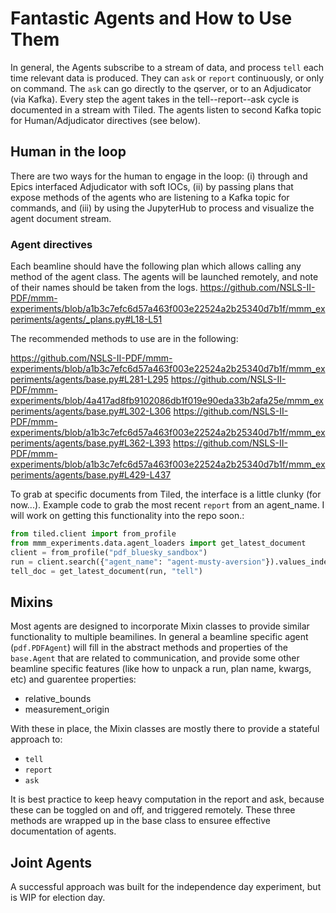 # Fantastic Agents and How to Use Them
In general, the Agents subscribe to a stream of data, and process `tell` each time relevant data 
is produced. They can `ask` or `report` continuously, or only on command. The `ask` can go directly
to the qserver, or to an Adjudicator (via Kafka).
Every step the agent takes in the tell--report--ask cycle is documented in a stream with Tiled. 
The agents listen to second Kafka topic for Human/Adjudicator directives (see below).  


## Human in the loop
There are two ways for the human to engage in the loop: (i) through and Epics interfaced Adjudicator with soft IOCs,
 (ii) by passing plans that expose methods of the agents who are listening to a Kafka topic for commands, and 
(iii) by using the JupyterHub to process and visualize the agent document stream.

### Agent directives
Each beamline should have the following plan which allows calling any method of the agent class. The agents
will be launched remotely, and note of their names should be taken from the logs.
https://github.com/NSLS-II-PDF/mmm-experiments/blob/a1b3c7efc6d57a463f003e22524a2b25340d7b1f/mmm_experiments/agents/_plans.py#L18-L51

The recommended methods to use are in the following: 

https://github.com/NSLS-II-PDF/mmm-experiments/blob/a1b3c7efc6d57a463f003e22524a2b25340d7b1f/mmm_experiments/agents/base.py#L281-L295
https://github.com/NSLS-II-PDF/mmm-experiments/blob/4a417ad8fb9102086db1f019e90eda33b2afa25e/mmm_experiments/agents/base.py#L302-L306
https://github.com/NSLS-II-PDF/mmm-experiments/blob/a1b3c7efc6d57a463f003e22524a2b25340d7b1f/mmm_experiments/agents/base.py#L362-L393
https://github.com/NSLS-II-PDF/mmm-experiments/blob/a1b3c7efc6d57a463f003e22524a2b25340d7b1f/mmm_experiments/agents/base.py#L429-L437

To grab at specific documents from Tiled, the interface is a little clunky (for now...). Example code to grab the most
recent `report` from an agent_name. I will work on getting this functionality into the repo soon.:
```python
from tiled.client import from_profile
from mmm_experiments.data.agent_loaders import get_latest_document
client = from_profile("pdf_bluesky_sandbox")
run = client.search({"agent_name": "agent-musty-aversion"}).values_indexer[0]
tell_doc = get_latest_document(run, "tell")
```


## Mixins
Most agents are designed to incorporate Mixin classes to provide similar functionality
to multiple beamilines. In general a beamline specific agent (`pdf.PDFAgent`) will fill in the
abstract methods and properties of the `base.Agent` that are related to communication, and
provide some other beamline specific features (like how to unpack a run, plan name, kwargs, etc) 
and guarentee properties: 
- relative_bounds
- measurement_origin


With these in place, the Mixin classes are mostly there to provide a stateful approach to:
- `tell`
- `report`
- `ask`

It is best practice to keep heavy computation in the report and ask, because these can be toggled
on and off, and triggered remotely. These three methods are wrapped up in the base class to ensuree
effective documentation of agents.  

## Joint Agents
A successful approach was built for the independence day experiment, but is WIP for election day. 


